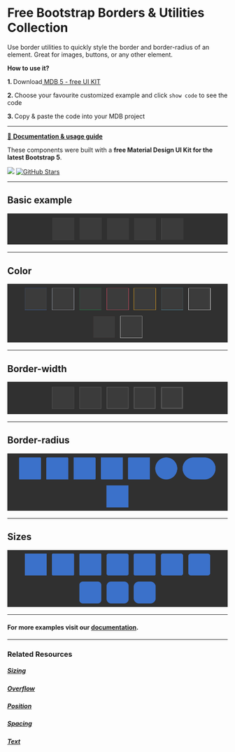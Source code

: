 # Free Bootstrap Borders & Utilities Collection

Use border utilities to quickly style the border and border-radius of an element. Great for images, buttons, or any other element.



<p><strong>How to use it?</strong></p>
<p class="mb-2">
<strong>1. </strong>Download<a target="_blank" href="https://mdbootstrap.com/docs/standard/"> MDB 5 - free UI KIT</a></p>
<p class="mb-2"><strong>2. </strong>Choose your favourite customized example and click <code>show code</code> to see the code</p>
<p class="mb-3"><strong>3. </strong>Copy & paste the code into your MDB project</p>

--------------------

[📄 **Documentation & usage guide**](https://mdbootstrap.com/docs/standard/utilities/borders/)

These components were built with a **free Material Design UI Kit for the latest Bootstrap 5**.

<img height="25" src="https://mdbootstrap.com/img/Marketing/general/logo/medium/mdb-r.png">  [![GitHub Stars](https://img.shields.io/github/stars/mdbootstrap/mdb-ui-kit?label=Star%20now&style=social)](https://github.com/mdbootstrap/mdb-ui-kit/)

---------------------

 <h2 class="mb-4">Basic example</h2> 

 [![Bootstrap 5 Borders](/assets/basic-example.png)](https://mdbootstrap.com/docs/standard/utilities/borders/#section-basic-examples)

 
 <hr class="my-5">

 <h2 class="mb-4">Color</h2> 

 [![Bootstrap 5 Borders](/assets/color.png)](https://mdbootstrap.com/docs/standard/utilities/borders/#section-color)

 
 <hr class="my-5">

 <h2 class="mb-4">Border-width</h2> 

 [![Bootstrap 5 Borders](/assets/border-width.png)](https://mdbootstrap.com/docs/standard/utilities/borders/#section-border-width)

 
 <hr class="my-5">

 <h2 class="mb-4">Border-radius</h2> 

 [![Bootstrap 5 Borders](/assets/border-radius.png)](https://mdbootstrap.com/docs/standard/utilities/borders/#section-border-radius)

 
 <hr class="my-5">

 <h2 class="mb-4">Sizes</h2> 

 [![Bootstrap 5 Borders](/assets/sizes.png)](https://mdbootstrap.com/docs/standard/utilities/borders/#subsection-sizes)


 
 <hr class="my-5">

<h4>For more examples visit our <a target="_blank" href="https://mdbootstrap.com/docs/standard/utilities/borders/">documentation</a>.</h4>

 <hr class="my-5">

<h3>Related Resources</h3>

<h5><a target="_blank" href="https://mdbootstrap.com/docs/standard/utilities/sizing/">Sizing</a></h5>

<h5><a target="_blank" href="https://mdbootstrap.com/docs/standard/utilities/overflow/">Overflow</a></h5>

<h5><a target="_blank" href="https://mdbootstrap.com/docs/standard/utilities/position/">Position</a></h5>

<h5><a target="_blank" href="https://mdbootstrap.com/docs/standard/utilities/spacing/">Spacing</a></h5>

<h5><a target="_blank" href="https://mdbootstrap.com/docs/standard/utilities/text/">Text</a></h5>


